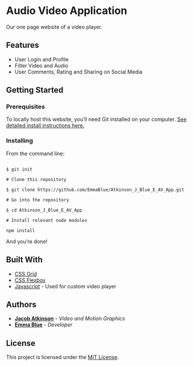 # Audio Video Application 

Our one page website of a video player. 

## Features

* User Login and Profile
* Filter Video and Audio
* User Comments, Rating and Sharing on Social Media

## Getting Started

### Prerequisites

To locally host this website, you’ll need Git installed on your computer.
[See detailed install instructions here.](https://gist.github.com/derhuerst/1b15ff4652a867391f03)

### Installing

From the command line:

```# Initialize git

$ git init

# Clone this repository

$ git clone https://github.com/EmmaBlue/Atkinson_J_Blue_E_AV_App.git

# Go into the repository

$ cd Atkinson_J_Blue_E_AV_App

# Install relevant node modules

npm install 

```

And you’re done!

## Built With

* [CSS Grid](https://cssreference.io/css-grid/)
* [CSS Flexbox](https://cssreference.io/flexbox/)  
* [Javascript](https://www.javascript.com/) - Used for custom video player

## Authors

* [**Jacob Atkinson**](https://github.com/jiatkinson) - *Video and Motion Graphics*
* [**Emma Blue**](https://github.com/EmmaBlue) - *Developer*

## License

This project is licensed under the [MIT License](https://opensource.org/licenses/MIT/).

